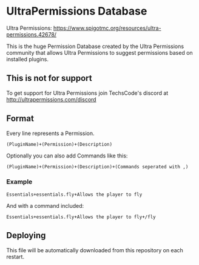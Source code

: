 # UltraPermissions Database

Ultra Permissions: https://www.spigotmc.org/resources/ultra-permissions.42678/

This is the huge Permission Database created by the Ultra Permissions community that allows Ultra Permissions to suggest permissions based on installed plugins.

## This is not for support

To get support for Ultra Permissions join TechsCode's discord at http://ultrapermissions.com/discord

## Format

Every line represents a Permission.

``(PluginName)+(Permission)+(Description)``

Optionally you can also add Commands like this:

``(PluginName)+(Permission)+(Description)+(Commands seperated with ,)``

### Example

``Essentials+essentials.fly+Allows the player to fly``

And with a command included:

``Essentials+essentials.fly+Allows the player to fly+/fly``

## Deploying

This file will be automatically downloaded from this repository on each restart.
